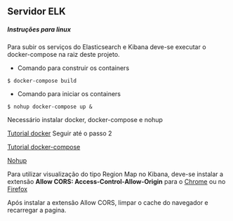 ## Servidor ELK

##### Instruções para linux


Para subir os serviços do Elasticsearch e Kibana deve-se executar o docker-compose na raiz deste projeto.
- Comando para construir os containers

`$ docker-compose build`

- Comando para iniciar os containers

`$ nohup docker-compose up &`
      
 Necessário instalar docker, docker-compose e nohup
 
 [Tutorial docker](https://www.digitalocean.com/community/tutorials/como-instalar-e-usar-o-docker-no-ubuntu-18-04-pt) 
 Seguir até o passo 2
 
 [Tutorial docker-compose](https://www.digitalocean.com/community/tutorials/how-to-install-docker-compose-on-ubuntu-16-04)
 
 [Nohup](https://www.maketecheasier.com/nohup-and-uses/)

Para utilizar visualização do tipo Region Map no Kibana, deve-se instalar a extensão **Allow CORS: Access-Control-Allow-Origin** para o [Chrome](https://chrome.google.com/webstore/detail/allow-cors-access-control/lhobafahddgcelffkeicbaginigeejlf)  ou no [Firefox](https://addons.mozilla.org/pt-BR/firefox/addon/access-control-allow-origin/)

Após instalar a extensão Allow CORS, limpar o cache do navegador e recarregar a pagina.
